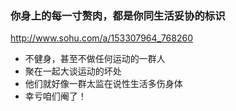 ### 你身上的每一寸赘肉，都是你同生活妥协的标识
http://www.sohu.com/a/153307964_768260
- 不健身，甚至不做任何运动的一群人
- 聚在一起大谈运动的坏处
- 他们就好像一群太监在说性生活多伤身体
- 幸亏咱们阉了！